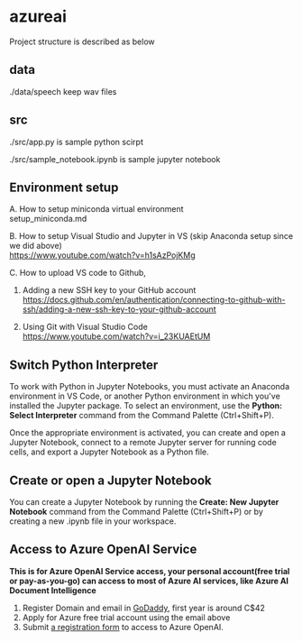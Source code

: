 # azureai

Project structure is described as below

## data

./data/speech keep wav files

## src

./src/app.py is sample python scirpt

./src/sample_notebook.ipynb is sample jupyter notebook

## Environment setup

A. How to setup miniconda virtual environment \
setup_miniconda.md

B. How to setup Visual Studio and Jupyter in VS (skip Anaconda setup since we did above) \
https://www.youtube.com/watch?v=h1sAzPojKMg

C. How to upload VS code to Github,

1. Adding a new SSH key to your GitHub account \
   https://docs.github.com/en/authentication/connecting-to-github-with-ssh/adding-a-new-ssh-key-to-your-github-account

2. Using Git with Visual Studio Code \
   https://www.youtube.com/watch?v=i_23KUAEtUM

## Switch Python Interpreter
To work with Python in Jupyter Notebooks, you must activate an Anaconda environment in VS Code, or another Python environment in which you've installed the Jupyter package. To select an environment, use the <strong>Python: Select Interpreter</strong> command from the Command Palette (Ctrl+Shift+P).

Once the appropriate environment is activated, you can create and open a Jupyter Notebook, connect to a remote Jupyter server for running code cells, and export a Jupyter Notebook as a Python file.

## Create or open a Jupyter Notebook
You can create a Jupyter Notebook by running the <strong>Create: New Jupyter Notebook</strong> command from the Command Palette (Ctrl+Shift+P) or by creating a new .ipynb file in your workspace.

## Access to Azure OpenAI Service
<strong>This is for Azure OpenAI Service access, your personal account(free trial or pay-as-you-go) can access to most of Azure AI services, like Azure AI Document Intelligence </strong>
1.  Register Domain and email in [GoDaddy](https://www.godaddy.com/en-ca), first year is around C$42
2.  Apply for Azure free trial account using the email above
3.  Submit [a registration form](https://aka.ms/oai/access) to access to Azure OpenAI.
